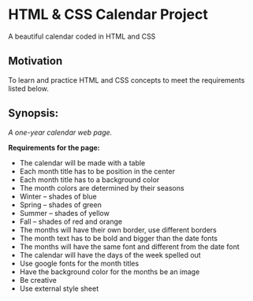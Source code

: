 # HTML & CSS Calendar Project
A beautiful calendar coded in HTML and CSS

## Motivation
To learn and practice HTML and CSS concepts to meet the requirements listed below.

## Synopsis:

_A one-year calendar web page._


**Requirements for the page:**

* The calendar will be made with a table
* Each month title has to be position in the center
* Each month title has to a background color
* The month colors are determined by their seasons
* Winter – shades of blue
* Spring – shades of green
* Summer – shades of yellow
* Fall – shades of red and orange
* The months will have their own border, use different borders
* The month text has to be bold and bigger than the date fonts
* The months will have the same font and different from the date font
* The calendar will have the days of the week spelled out
* Use google fonts for the month titles
* Have the background color for the months be an image
* Be creative
* Use external style sheet